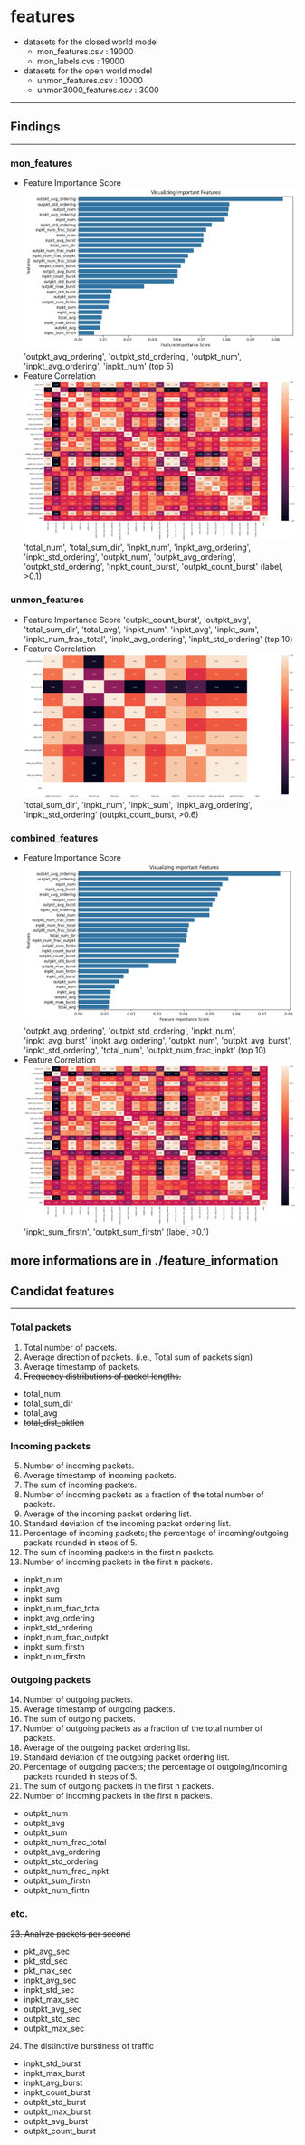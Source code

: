 # features
* datasets for the closed world model
  * mon_features.csv : 19000
  * mon_labels.cvs : 19000 
* datasets for the open world model
  * unmon_features.csv : 10000
  * unmon3000_features.csv : 3000

---
## Findings
---
### mon_features
* Feature Importance Score
![alt text](./feature_information/monimage.png)
'outpkt_avg_ordering', 'outpkt_std_ordering', 'outpkt_num', 'inpkt_avg_ordering', 'inpkt_num'
(top 5)
* Feature Correlation
![alt text](./feature_information/monimage2.png)
'total_num', 'total_sum_dir', 'inpkt_num', 'inpkt_avg_ordering', 'inpkt_std_ordering', 'outpkt_num', 'outpkt_avg_ordering', 'outpkt_std_ordering', 'inpkt_count_burst', 'outpkt_count_burst'
(label, >0.1)

### unmon_features
* Feature Importance Score
'outpkt_count_burst', 'outpkt_avg', 'total_sum_dir', 'total_avg', 'inpkt_num', 'inpkt_avg', 'inpkt_sum', 'inpkt_num_frac_total', 'inpkt_avg_ordering', 'inpkt_std_ordering'
(top 10)
* Feature Correlation
![alt text](./feature_information/unmonimage.png)
'total_sum_dir', 'inpkt_num', 'inpkt_sum', 'inpkt_avg_ordering', 'inpkt_std_ordering'
(outpkt_count_burst, >0.6)

### combined_features
* Feature Importance Score
![alt text](./feature_information/comimage.png)
'outpkt_avg_ordering', 'outpkt_std_ordering', 'inpkt_num', 'inpkt_avg_burst' 'inpkt_avg_ordering', 'outpkt_num', 'outpkt_avg_burst', 'inpkt_std_ordering', 'total_num', 'outpkt_num_frac_inpkt'
(top 10)
* Feature Correlation
![alt text](./feature_information/comimage2.png)
'inpkt_sum_firstn', 'outpkt_sum_firstn'
(label, >0.1)

more informations are in ./feature_information
---
## Candidat features  
---
### Total packets
1. Total number of packets.
2. Average direction of packets. (i.e., Total sum of packets sign)
3. Average timestamp of packets.
4. ~~Frequency distributions of packet lengths.~~ 
  * total_num
  * total_sum_dir
  * total_avg
  * ~~total_dist_pktlen~~

### Incoming packets
5. Number of incoming packets.
6. Average timestamp of incoming packets.
7. The sum of incoming packets.
8. Number of incoming packets as a fraction of the total number of packets.
9. Average of the incoming packet ordering list.
10. Standard deviation of the incoming packet ordering list.
11. Percentage of incoming packets; the percentage of incoming/outgoing packets rounded in steps of 5. 
12. The sum of incoming packets in the first n packets.
13. Number of incoming packets in the first n packets.
  * inpkt_num
  * inpkt_avg
  * inpkt_sum
  * inpkt_num_frac_total
  * inpkt_avg_ordering
  * inpkt_std_ordering
  * inpkt_num_frac_outpkt
  * inpkt_sum_firstn
  * inpkt_num_firstn

### Outgoing packets
14. Number of outgoing packets.
15. Average timestamp of outgoing packets.
16. The sum of outgoing packets.
17. Number of outgoing packets as a fraction of the total number of packets.
18. Average of the outgoing packet ordering list.
19. Standard deviation of the outgoing packet ordering list.
20. Percentage of outgoing packets; the percentage of outgoing/incoming packets rounded in steps of 5. 
21. The sum of outgoing packets in the first n packets.
22. Number of incoming packets in the first n packets.
  * outpkt_num
  * outpkt_avg
  * outpkt_sum
  * outpkt_num_frac_total
  * outpkt_avg_ordering
  * outpkt_std_ordering
  * outpkt_num_frac_inpkt
  * outpkt_sum_firstn
  * outpkt_num_firttn

### etc. 
~~23. Analyze packets per second~~
  * pkt_avg_sec
  * pkt_std_sec
  * pkt_max_sec
  * inpkt_avg_sec
  * inpkt_std_sec
  * inpkt_max_sec
  * outpkt_avg_sec
  * outpkt_std_sec
  * outpkt_max_sec
24. The distinctive burstiness of traffic
  * inpkt_std_burst 
  * inpkt_max_burst 
  * inpkt_avg_burst
  * inpkt_count_burst 
  * outpkt_std_burst 
  * outpkt_max_burst 
  * outpkt_avg_burst 
  * outpkt_count_burst



